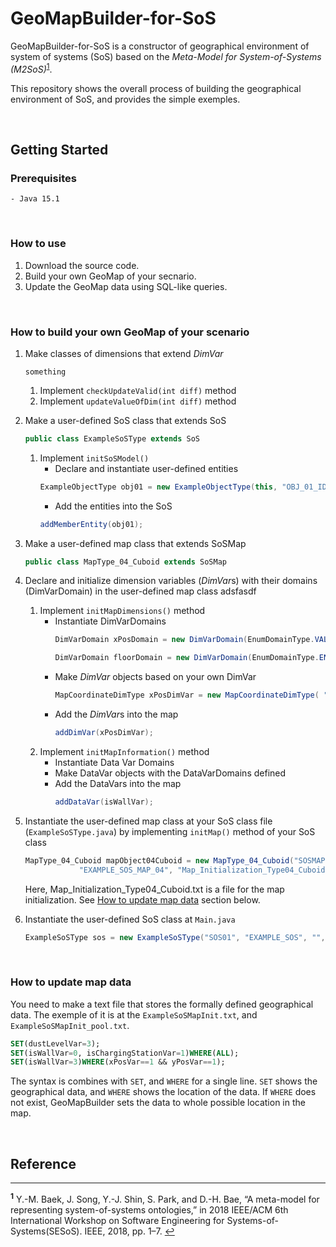# GeoMapBuilder-for-SoS
GeoMapBuilder-for-SoS is a constructor of geographical environment of system of systems (SoS) based on the *Meta-Model for System-of-Systems (M2SoS)*<sup id="a1">[1](#f1)</sup>.

This repository shows the overall process of building the geographical environment of SoS, and provides the simple exemples.

<br>

## Getting Started
### Prerequisites
```
- Java 15.1 
```

<br>

### How to use
1. Download the source code.
1. Build your own GeoMap of your secnario.
1. Update the GeoMap data using SQL-like queries.

<br>

### How to build your own GeoMap of your scenario
1. Make classes of dimensions that extend *DimVar*
    ```
    something
    ```
    1. Implement `checkUpdateValid(int diff)` method
    2. Implement `updateValueOfDim(int diff)` method

1. Make a user-defined SoS class that extends SoS
    ```Java
    public class ExampleSoSType extends SoS
    ```
    1. Implement `initSoSModel()`
        * Declare and instantiate user-defined entities
        ```Java
        ExampleObjectType obj01 = new ExampleObjectType(this, "OBJ_01_ID", "OBJ_01_NAME");
        ```
        * Add the entities into the SoS
        ```Java
        addMemberEntity(obj01);
        ```

1. Make a user-defined map class that extends SoSMap
    ```Java
    public class MapType_04_Cuboid extends SoSMap
    ```  
1. Declare and initialize dimension variables (*DimVar*s) with their domains (DimVarDomain) in the user-defined map class
    adsfasdf

    1. Implement `initMapDimensions()` method
        * Instantiate DimVarDomains
            ```Java
            DimVarDomain xPosDomain = new DimVarDomain(EnumDomainType.VALUE_RANGE_DISCRETE, 0, 2);
            ```
            ```Java
            DimVarDomain floorDomain = new DimVarDomain(EnumDomainType.ENUMERATION, new ArrayList<String>(Arrays.asList("FLOOR_1", "FLOOR_2")));
            ```
        * Make *DimVar* objects based on your own DimVar
            ```Java
            MapCoordinateDimType xPosDimVar = new MapCoordinateDimType( "xPosVar", "xPosVar", "Int", "0", "0", xPosDomain);
            ```
        * Add the *DimVar*s into the map
            ```Java
            addDimVar(xPosDimVar);
            ```
    1. Implement `initMapInformation()` method
        * Instantiate Data Var Domains
        * Make DataVar objects with the DataVarDomains defined
        * Add the DataVars into the map
            ```Java
            addDataVar(isWallVar);
            ```

1. Instantiate the user-defined map class at your SoS class file (`ExampleSoSType.java`) by implementing `initMap()` method of your SoS class
    ```Java
    MapType_04_Cuboid mapObject04Cuboid = new MapType_04_Cuboid("SOSMAP04",
                "EXAMPLE_SOS_MAP_04", "Map_Initialization_Type04_Cuboid.txt");
    ```
    
    Here, Map_Initialization_Type04_Cuboid.txt is a file for the map initialization. See [How to update map data](#how-to-update-map-data) section below.

1. Instantiate the user-defined SoS class at `Main.java`
    ```Java
    ExampleSoSType sos = new ExampleSoSType("SOS01", "EXAMPLE_SOS", "", cuboidMap , new ArrayList<Entity>());
    ```

<br>

### How to update map data
You need to make a text file that stores the formally defined geographical data.
The exemple of it is at the `ExampleSoSMapInit.txt`, and `ExampleSoSMapInit_pool.txt`.

```SQL
SET(dustLevelVar=3);
SET(isWallVar=0, isChargingStationVar=1)WHERE(ALL);
SET(isWallVar=3)WHERE(xPosVar==1 && yPosVar==1);
```
The syntax is combines with `SET`, and `WHERE` for a single line.
`SET` shows the geographical data, and `WHERE` shows the location of the data.
If `WHERE` does not exist, GeoMapBuilder sets the data to whole possible location in the map.

<br>

## Reference
<!--
To find more information on GeoMapBuilder-for-SoS,
-->

---
<b id="f1"><sup>1</sup></b> Y.-M. Baek, J. Song, Y.-J. Shin, S. Park, and D.-H. Bae, “A meta-model for representing system-of-systems ontologies,” in 2018 IEEE/ACM 6th International Workshop on Software Engineering for Systems-of-Systems(SESoS). IEEE, 2018, pp. 1–7. [↩](#a1)<br>
